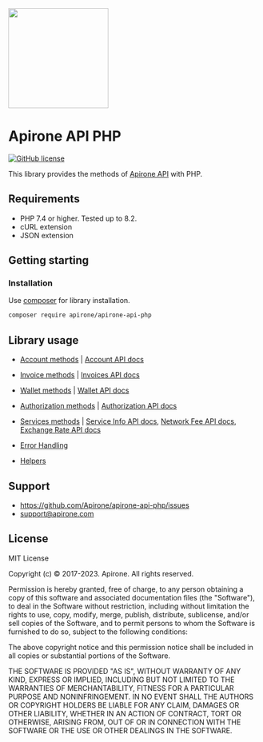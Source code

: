 <img src="https://apirone.com/docs/logo.svg" width="200">

# Apirone API PHP

[![GitHub license](https://img.shields.io/badge/license-MIT-green.svg?style=flat-square)](https://raw.githubusercontent.com/Apirone/apirone-api-php/main/LICENSE)

This library provides the methods of [Apirone API](https://apirone.com/docs) with PHP. 

## Requirements

- PHP 7.4 or higher. Tested up to 8.2.
- cURL extension
- JSON extension

## Getting starting

### Installation

Use [composer](https://getcomposer.org/) for library installation.

```bash
composer require apirone/apirone-api-php
```

## Library usage

- [Account methods](./docs/Account.md) | [Account API docs](https://apirone.com/docs/account)

- [Invoice methods](./docs/Invoices.md) | [Invoices API docs](https://apirone.com/docs/invoices)

- [Wallet methods](./docs/Wallet.md) | [Wallet API docs](https://apirone.com/docs/wallet)

- [Authorization methods](./docs/Authorization.md) | [Authorization API docs](https://apirone.com/docs/authorization)

- [Services methods](./docs/Services.md) |
 [Service Info API docs](https://apirone.com/docs/service),
 [Network Fee API docs](https://apirone.com/docs/fee),
 [Exchange Rate API docs](https://apirone.com/docs/rate)

- [Error Handling](./docs/ErrorHandling.md)

- [Helpers](./docs/Helpers.md)

## Support

* https://github.com/Apirone/apirone-api-php/issues  
* support@apirone.com

## License

MIT License

Copyright (c) © 2017-2023. Apirone. All rights reserved.

Permission is hereby granted, free of charge, to any person obtaining a copy
of this software and associated documentation files (the "Software"), to deal
in the Software without restriction, including without limitation the rights
to use, copy, modify, merge, publish, distribute, sublicense, and/or sell
copies of the Software, and to permit persons to whom the Software is
furnished to do so, subject to the following conditions:

The above copyright notice and this permission notice shall be included in all
copies or substantial portions of the Software.

THE SOFTWARE IS PROVIDED "AS IS", WITHOUT WARRANTY OF ANY KIND, EXPRESS OR
IMPLIED, INCLUDING BUT NOT LIMITED TO THE WARRANTIES OF MERCHANTABILITY,
FITNESS FOR A PARTICULAR PURPOSE AND NONINFRINGEMENT. IN NO EVENT SHALL THE
AUTHORS OR COPYRIGHT HOLDERS BE LIABLE FOR ANY CLAIM, DAMAGES OR OTHER
LIABILITY, WHETHER IN AN ACTION OF CONTRACT, TORT OR OTHERWISE, ARISING FROM,
OUT OF OR IN CONNECTION WITH THE SOFTWARE OR THE USE OR OTHER DEALINGS IN THE
SOFTWARE.